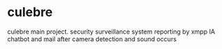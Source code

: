 # culebre
culebre main project. security surveillance system reporting by xmpp IA chatbot and mail after camera detection and sound occurs 
